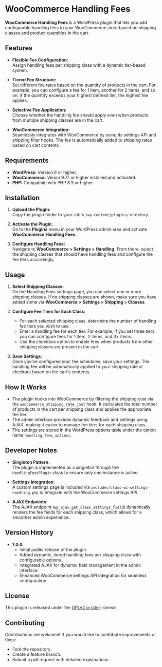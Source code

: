 # WooCommerce Handling Fees

**WooCommerce Handling Fees** is a WordPress plugin that lets you add configurable handling fees to your WooCommerce store based on shipping classes and product quantities in the cart.

## Features

- **Flexible Fee Configuration:**  
  Assign handling fees per shipping class with a dynamic tier-based system.

- **Tiered Fee Structure:**  
  Set different fee rates based on the quantity of products in the cart. For example, you can configure a fee for 1 item, another for 2 items, and so on; if the quantity exceeds your highest defined tier, the highest fee applies.

- **Selective Fee Application:**  
  Choose whether the handling fee should apply even when products from multiple shipping classes are in the cart.

- **WooCommerce Integration:**  
  Seamlessly integrates with WooCommerce by using its settings API and shipping filter hooks. The fee is automatically added to shipping rates based on cart contents.

## Requirements

- **WordPress:** Version 6 or higher.
- **WooCommerce:** Verion 9.7.1 or higher installed and activated.
- **PHP:** Compatible with PHP 8.3 or higher.

## Installation

1. **Upload the Plugin:**  
   Copy the plugin folder to your site's `/wp-content/plugins/` directory.

2. **Activate the Plugin:**  
   Go to the **Plugins** menu in your WordPress admin area and activate **WooCommerce Handling Fees**.

3. **Configure Handling Fees:**  
   Navigate to **WooCommerce > Settings > Handling**. From there, select the shipping classes that should have handling fees and configure the fee tiers accordingly.

## Usage

1. **Select Shipping Classes:**  
   On the Handling Fees settings page, you can select one or more shipping classes. If no shipping classes are shown, make sure you have added some via **WooCommerce > Settings > Shipping > Classes**.

2. **Configure Fee Tiers for Each Class:**  
   - For each selected shipping class, determine the number of handling fee tiers you wish to use.
   - Enter a handling fee for each tier. For example, if you set three tiers, you can configure fees for 1 item, 2 items, and 3+ items.
   - Use the checkbox option to enable fees when products from other shipping classes are present in the cart.

3. **Save Settings:**  
   Once you’ve configured your fee schedules, save your settings. The handling fee will be automatically applied to your shipping rate at checkout based on the cart’s contents.

## How It Works

- The plugin hooks into WooCommerce by filtering the shipping cost via the `woocommerce_shipping_rate_cost` hook. It calculates the total number of products in the cart per shipping class and applies the appropriate fee tier.
- The admin interface provides dynamic feedback and settings using AJAX, making it easier to manage fee tiers for each shipping class.
- The settings are stored in the WordPress options table under the option name `handling_fees_options`.

## Developer Notes

- **Singleton Pattern:**  
  The plugin is implemented as a singleton through the `HandlingFeesPlugin` class to ensure only one instance is active.

- **Settings Integration:**  
  A custom settings page is included via `includes/class-wc-settings-handling.php` to integrate with the WooCommerce settings API.

- **AJAX Endpoints:**  
  The AJAX endpoint (`wp_ajax_get_class_settings_field`) dynamically renders the fee fields for each shipping class, which allows for a smoother admin experience.

## Version History

- **1.0.0**
  - Initial public release of the plugin.
  - Added dynamic, tiered handling fees per shipping class with configurable options.
  - Integrated AJAX for dynamic field management in the admin interface.
  - Enhanced WooCommerce settings API integration for seamless configuration.

## License

This plugin is released under the [GPLv2 or later](LICENSE) license.

## Contributing

Contributions are welcome! If you would like to contribute improvements or fixes:
- Fork the repository.
- Create a feature branch.
- Submit a pull request with detailed explanations.
